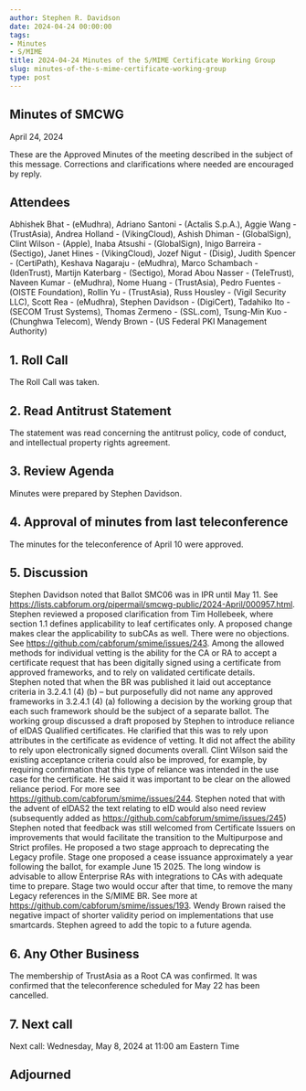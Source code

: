 ```yaml
---
author: Stephen R. Davidson
date: 2024-04-24 00:00:00
tags:
- Minutes
- S/MIME
title: 2024-04-24 Minutes of the S/MIME Certificate Working Group
slug: minutes-of-the-s-mime-certificate-working-group
type: post
---
```


## Minutes of SMCWG

April 24, 2024

These are the Approved Minutes of the meeting described in the subject of this message. Corrections and clarifications where needed are encouraged by reply.

## Attendees

Abhishek Bhat - (eMudhra), Adriano Santoni - (Actalis S.p.A.), Aggie Wang - (TrustAsia), Andrea Holland - (VikingCloud), Ashish Dhiman - (GlobalSign), Clint Wilson - (Apple), Inaba Atsushi - (GlobalSign), Inigo Barreira - (Sectigo), Janet Hines - (VikingCloud), Jozef Nigut - (Disig), Judith Spencer - (CertiPath), Keshava Nagaraju - (eMudhra), Marco Schambach - (IdenTrust), Martijn Katerbarg - (Sectigo), Morad Abou Nasser - (TeleTrust), Naveen Kumar - (eMudhra), Nome Huang - (TrustAsia), Pedro Fuentes - (OISTE Foundation), Rollin Yu - (TrustAsia), Russ Housley - (Vigil Security LLC), Scott Rea - (eMudhra), Stephen Davidson - (DigiCert), Tadahiko Ito - (SECOM Trust Systems), Thomas Zermeno - (SSL.com), Tsung-Min Kuo - (Chunghwa Telecom), Wendy Brown - (US Federal PKI Management Authority)

## 1. Roll Call

The Roll Call was taken.

## 2. Read Antitrust Statement

The statement was read concerning the antitrust policy, code of conduct, and intellectual property rights agreement.

## 3. Review Agenda

Minutes were prepared by Stephen Davidson.

## 4. Approval of minutes from last teleconference

The minutes for the teleconference of April 10 were approved.

## 5. Discussion

Stephen Davidson noted that Ballot SMC06 was in IPR until May 11. See https://lists.cabforum.org/pipermail/smcwg-public/2024-April/000957.html.
Stephen reviewed a proposed clarification from Tim Hollebeek, where section 1.1 defines applicability to leaf certificates only.  A proposed change makes clear the applicability to subCAs as well.  There were no objections.  See https://github.com/cabforum/smime/issues/243.
Among the allowed methods for individual vetting is the ability for the CA or RA to accept a certificate request that has been digitally signed using a certificate from approved frameworks, and to rely on validated certificate details.  
Stephen noted that when the BR was published it laid out acceptance criteria in 3.2.4.1 (4) (b) – but purposefully did not name any approved frameworks in 3.2.4.1 (4) (a) following a decision by the working group that each such framework should be the subject of a separate ballot. The working group discussed a draft proposed by Stephen to introduce reliance of eIDAS Qualified certificates. He clarified that this was to rely upon attributes in the certificate as evidence of vetting.  It did not affect the ability to rely upon electronically signed documents overall.
Clint Wilson said the existing acceptance criteria could also be improved, for example, by requiring confirmation that this type of reliance was intended in the use case for the certificate. He said it was important to be clear on the allowed reliance period. For more see https://github.com/cabforum/smime/issues/244.
Stephen noted that with the advent of eIDAS2 the text relating to eID would also need review (subsequently added as https://github.com/cabforum/smime/issues/245) 
Stephen noted that feedback was still welcomed from Certificate Issuers on improvements that would facilitate the transition to the Multipurpose and Strict profiles.  He proposed a two stage approach to deprecating the Legacy profile. Stage one proposed a cease issuance approximately a year following the ballot, for example June 15 2025. The long window is advisable to allow Enterprise RAs with integrations to CAs with adequate time to prepare. Stage two would occur after that time, to remove the many Legacy references in the S/MIME BR.  See more at https://github.com/cabforum/smime/issues/193.
Wendy Brown raised the negative impact of shorter validity period on implementations that use smartcards. Stephen agreed to add the topic to a future agenda.
## 6. Any Other Business

The membership of TrustAsia as a Root CA was confirmed. It was confirmed that the teleconference scheduled for May 22 has been cancelled.

## 7. Next call

Next call: Wednesday, May 8, 2024 at 11:00 am Eastern Time

## Adjourned


